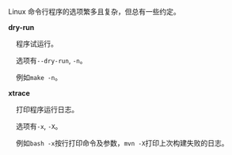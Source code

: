 Linux 命令行程序的选项繁多且复杂，但总有一些约定。

**dry-run**

    程序试运行。

    选项有`--dry-run`, `-n`。

    例如`make -n`。

**xtrace**

    打印程序运行日志。

    选项有`-x`, `-X`。

    例如`bash -x`按行打印命令及参数，`mvn -X`打印上次构建失败的日志。
